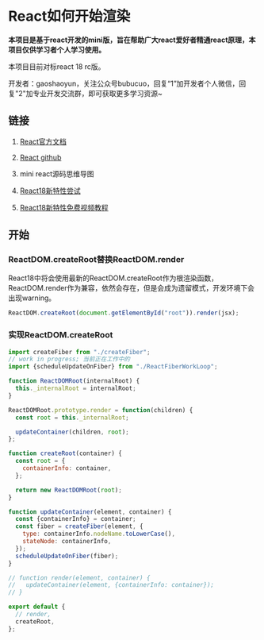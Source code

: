 # React如何开始渲染

**本项目是基于react开发的mini版，旨在帮助广大react爱好者精通react原理，本项目仅供学习者个人学习使用。**

本项目目前对标react 18 rc版。

开发者：gaoshaoyun，关注公众号bubucuo，回复“1”加开发者个人微信，回复"2"加专业开发交流群，即可获取更多学习资源~



## 链接

1. [React官方文档](https://react.docschina.org/)

2. [React github](https://github.com/facebook/react/)

3. mini react源码思维导图

4. [React18新特性尝试](https://github.com/bubucuo/react18-ice)

5. [React18新特性免费视频教程](https://www.bilibili.com/video/BV1rK4y137D3/)

   

## 开始

### ReactDOM.createRoot替换ReactDOM.render

React18中将会使用最新的ReactDOM.createRoot作为根渲染函数，ReactDOM.render作为兼容，依然会存在，但是会成为遗留模式，开发环境下会出现warning。

```jsx
ReactDOM.createRoot(document.getElementById("root")).render(jsx);
```



### 实现ReactDOM.createRoot

```jsx
import createFiber from "./createFiber";
// work in progress; 当前正在工作中的
import {scheduleUpdateOnFiber} from "./ReactFiberWorkLoop";

function ReactDOMRoot(internalRoot) {
  this._internalRoot = internalRoot;
}

ReactDOMRoot.prototype.render = function(children) {
  const root = this._internalRoot;

  updateContainer(children, root);
};

function createRoot(container) {
  const root = {
    containerInfo: container,
  };

  return new ReactDOMRoot(root);
}

function updateContainer(element, container) {
  const {containerInfo} = container;
  const fiber = createFiber(element, {
    type: containerInfo.nodeName.toLowerCase(),
    stateNode: containerInfo,
  });
  scheduleUpdateOnFiber(fiber);
}

// function render(element, container) {
//   updateContainer(element, {containerInfo: container});
// }

export default {
  // render,
  createRoot,
};
```




